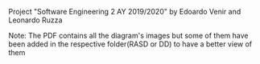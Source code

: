 Project "Software Engineering 2 AY 2019/2020" by Edoardo Venir and Leonardo Ruzza

Note:
The PDF contains all the diagram's images but some of them have been added in the respective folder(RASD or DD) to have a better view of them
